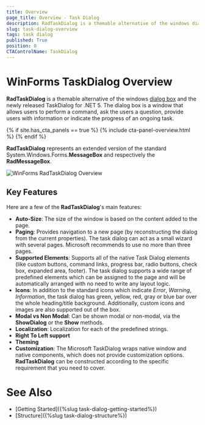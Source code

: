 ```yaml
---
title: Overview
page_title: Overview - Task Dialog
description: RadTaskDialog is a themable alternative of the windows dialog boxes and the newly released TaskDialog for .NET 5.
slug: task-dialog-overview
tags: task dialog
published: True
position: 0 
CTAControlName: TaskDialog
---
```


# WinForms TaskDialog Overview

**RadTaskDialog** is a themable alternative of the windows [dialog box](https://docs.microsoft.com/en-us/windows/win32/controls/task-dialogs-overview) and the newly released TaskDialog for .NET 5. The dialog box is a window that allows users to perform a command, ask the users a question, provide users with information or indicate the progress of an ongoing task. 

{% if site.has_cta_panels == true %}
{% include cta-panel-overview.html %}
{% endif %}

**RadTaskDialog** represents an extended version of the standard System.Windows.Forms.**MessageBox** and respectively the **RadMessageBox**. 

![WinForms RadTaskDialog Overview](images/task-dialog-overview001.gif) 

## Key Features

Here are a few of the **RadTaskDialog**'s main features:

* **Auto-Size**: The size of the window is based on the content added to the page.
* **Paging**: Provides navigation to a new page (by reconstructing the dialog from the current properties). The task dialog can act as a small wizard with several pages. Microsoft recommends to use no more than three pages.
* **Supported Elements**: Supports all of the native Task Dialog elements (like custom buttons, command links, progress bar, radio buttons, check box, expanded area, footer). The task dialog supports a wide range of predefined elements which can be assigned to the page and will be automatically arranged with no need to write any layout logic.
* **Icons**: In addition to the standard icons which indicate *Error*, *Warning*, *Information*, the task dialog has green, yellow, red, gray or blue bar over the whole heading/title background. Additionally, custom icons and images are also supported out of the box.
* **Modal vs Non Modal**: Can be shown modal or non-modal, via the **ShowDialog** or the **Show** methods.
* **Localization**: Localization for each of the predefined strings.
* **Right To Left support**
* **Theming**
* **Customization**: The Microsoft TaskDialog wraps native window and native components, which does not provide customization options. **RadTaskDialog** can be constructed according to the specific requirement that you need to cover.

# See Also

* [Getting Started]({%slug task-dialog-getting-started%})
* [Structure]({%slug task-dialog-structure%})
 
        

